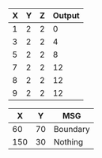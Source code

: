 | X | Y | Z | Output |
| --- | --- | --- | --- |
| 1 | 2 | 2 | 0 |
| 3 | 2 | 2 | 4 |
| 5 | 2 | 2 | 8 |
| 7 | 2 | 2 | 12 |
| 8 | 2 | 2 | 12 |
| 9 | 2 | 2 | 12 |

| X | Y | MSG |
| --- | --- | --- |
| 60 | 70 | Boundary |
| 150 | 30 | Nothing |
